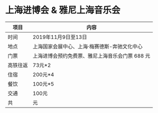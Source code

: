 # 上海进博会 & 雅尼上海音乐会

项目 | 内容
------------ | -------------
时间 | 2019年11月9日至13日
地点 | 上海国家会展中心、上海·梅赛德斯-奔驰文化中心
门票 | 上海进博会预约免费票、雅尼上海音乐会门票 688 元
高铁往返 | 73元*2
住宿 | 200元*4
餐饮 | 100元*5
交通 | 100元
共 | 元
